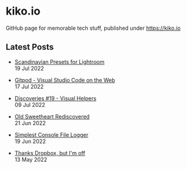# kiko.io

GitHub page for memorable tech stuff, published under https://kiko.io

## Latest Posts
<!-- BLOG-POST-LIST:START -->
 - [Scandinavian Presets for Lightroom](https://kiko.io/post/Scandinavian-Presets-for-Lightroom/)   
 19 Jul 2022   

 - [Gitpod - Visual Studio Code on the Web](https://kiko.io/post/Gitpod-Visual-Studio-Code-on-the-Web/)   
 17 Jul 2022   

 - [Discoveries #19 - Visual Helpers](https://kiko.io/post/Discoveries-19-Visual-Helpers/)   
 09 Jul 2022   

 - [Old Sweetheart Rediscovered](https://kiko.io/post/Old-Sweetheart-Rediscovered/)   
 21 Jun 2022   

 - [Simplest Console File Logger](https://kiko.io/post/Simplest-Console-File-Logger/)   
 19 Jun 2022   

 - [Thanks Dropbox, but I&#39;m off](https://kiko.io/post/Thanks-Dropbox-but-I-m-off/)   
 13 May 2022   
<!-- BLOG-POST-LIST:END -->
